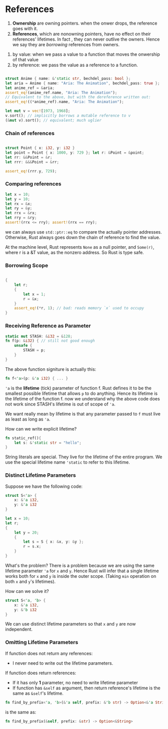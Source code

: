 # References

1. **Ownership** are owning pointers. when the onwer drops, the reference goes with it.
2. **References**, which are nonowning pointers, have no effect on their references' lifetimes. In fact , they can never outlive the owners. Hence we say they are _borrowing_ references from owners.

1) by value: when we pass a value to a function that moves the onwership of that value
2) by reference: we pass the value as a reference to a function.

```rust

struct Anime { name: &'static str, bechdel_pass: bool };
let aria = Anime { name: "Aria: The Animation", bechdel_pass: true };
let anime_ref = &aria;
assert_eq!(anime_ref.name, "Aria: The Animation");
// Equivalent to the above, but with the dereference written out:
assert_eq!((*anime_ref).name, "Aria: The Animation");
```

```rust
let mut v = vec![1973, 1968];
v.sort(); // implicitly borrows a mutable reference to v
(&mut v).sort(); // equivalent; much uglier
```

### Chain of references

```rust

struct Point { x: i32, y: i32 }
let point = Point { x: 1000, y: 729 }; let r: &Point = &point;
let rr: &&Point = &r;
let rrr: &&&Point = &rr;

assert_eq!(rrr.y, 729);
```

### Comparing references

```rust
let x = 10;
let y = 10;
let rx = &x;
let ry = &y;
let rrx = &rx;
let rry = &ry;
assert!(rrx <= rry); assert!(rrx == rry);
```

we can always use `std::ptr::eq` to compare the actually pointer addresses. Otherwise, Rust always goes down the chain of reference to find the value.

At the machine level, Rust represents `None` as a null pointer, and `Some(r)`, where r is a &T value, as the nonzero address. So Rust is type safe.

### Borrowing Scope

```rust

{
    let r;
    {
        let x = 1;
        r = &x;
    }
    assert_eq!(*r, 1); // bad: reads memory `x` used to occupy
}

```

### Receiving Reference as Parameter

```rust
static mut STASH: &i32 = &128;
fn f(p: &i32) { // still not good enough
    unsafe {
        STASH = p;
    }
}
```

The above function signiture is actually this:

```rust
fn f<'a>(p: &'a i32) { ... }
```

`'a` is the **lifetime** (tick) parameter of function f. Rust defines it to be the smallest possible lifetime that allows `p` to do anything. Hence its lifetime is the lifetime of the function f.
now we understand why the above code does not work since STASH's lifetime is out of scope of `'a`.

We want really mean by lifetime is that any parameter passed to `f` must live as least as long as `'a`.

How can we write explicit lifetime?

```rust
fn static_ref(){
    let s: &'static str = "hello";
}
```

String literals are special. They live for the lifetime of the entire program.
We use the special lifetime name `'static` to refer to this lifetime.

### Distinct Lifetime Parameters

Suppose we have the following code:

```rust
struct S<'a> {
    x: &'a i32,
    y: &'a i32
}

let x = 10;
let r;
{
    let y = 20;
    {
        let s = S { x: &x, y: &y };
        r = s.x;
    }
}

```

What's the problem? There is a problem because we are using the same lifetime parameter `'a` for `x` and `y`. Hence Rust will infer that a single lifetime works both for `x` and `y` is inside the outer scope. (Taking `min` operation on both `x` and `y`'s lifetimes).

How can we solve it?

```rust
struct S<'a, 'b> {
    x: &'a i32,
    y: &'b i32
}
```

We can use distinct lifetime parameters so that `x` and `y` are now independent.

### Omitting Lifetime Parameters

If function does not return any references:

- I never need to write out the lifetime parameters.

If function does return references:

- If it has only **1** parameter, no need to write lifetime parameter
- If function has `&self` as argument, then return reference's lifetime is the same as `&self`'s lifetime.

```rust
fn find_by_prefix<'a, 'b>(&'a self, prefix: &'b str) -> Option<&'a String>
```

is the same as:

```rust
fn find_by_prefix(&self, prefix: &str) -> Option<&String>
```
